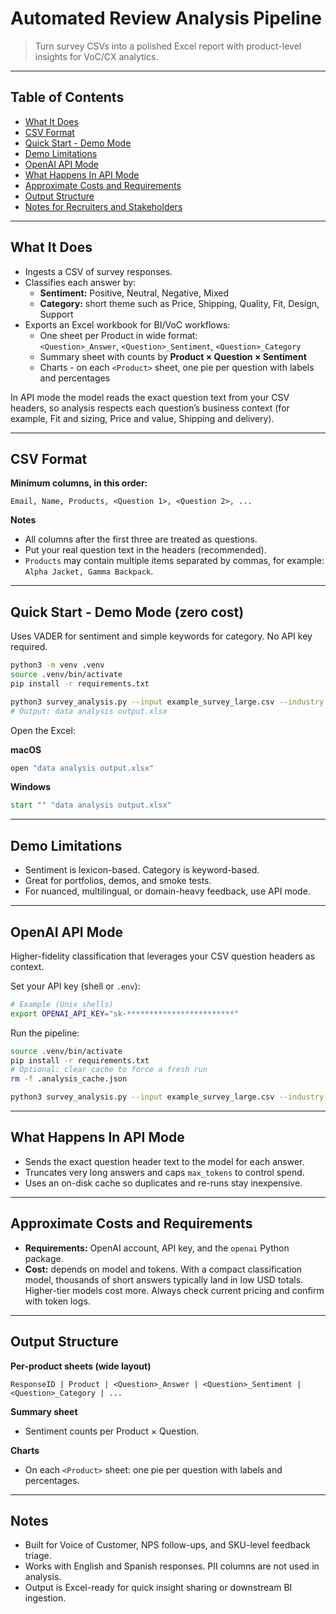 # Automated Review Analysis Pipeline

> Turn survey CSVs into a polished Excel report with product-level insights for VoC/CX analytics.

---

## Table of Contents
- [What It Does](#what-it-does)
- [CSV Format](#csv-format)
- [Quick Start - Demo Mode](#quick-start---demo-mode)
- [Demo Limitations](#demo-limitations)
- [OpenAI API Mode](#openai-api-mode)
- [What Happens In API Mode](#what-happens-in-api-mode)
- [Approximate Costs and Requirements](#approximate-costs-and-requirements)
- [Output Structure](#output-structure)
- [Notes for Recruiters and Stakeholders](#notes-for-recruiters-and-stakeholders)

---

## What It Does

- Ingests a CSV of survey responses.
- Classifies each answer by:
  - **Sentiment:** Positive, Neutral, Negative, Mixed
  - **Category:** short theme such as Price, Shipping, Quality, Fit, Design, Support
- Exports an Excel workbook for BI/VoC workflows:
  - One sheet per Product in wide format:  
    `<Question>_Answer`, `<Question>_Sentiment`, `<Question>_Category`
  - Summary sheet with counts by **Product × Question × Sentiment**
  - Charts - on each `<Product>` sheet, one pie per question with labels and percentages

In API mode the model reads the exact question text from your CSV headers, so analysis respects each question’s business context (for example, Fit and sizing, Price and value, Shipping and delivery).

---

## CSV Format

**Minimum columns, in this order:**

```
Email, Name, Products, <Question 1>, <Question 2>, ...
```

**Notes**
- All columns after the first three are treated as questions.
- Put your real question text in the headers (recommended).
- `Products` may contain multiple items separated by commas, for example: `Alpha Jacket, Gamma Backpack`.

---

## Quick Start - Demo Mode (zero cost)

Uses VADER for sentiment and simple keywords for category. No API key required.

```bash
python3 -m venv .venv
source .venv/bin/activate
pip install -r requirements.txt

python3 survey_analysis.py --input example_survey_large.csv --industry "Apparel"
# Output: data analysis output.xlsx
```

Open the Excel:

**macOS**
```bash
open "data analysis output.xlsx"
```

**Windows**
```bat
start "" "data analysis output.xlsx"
```

---

## Demo Limitations

- Sentiment is lexicon-based. Category is keyword-based.
- Great for portfolios, demos, and smoke tests.
- For nuanced, multilingual, or domain-heavy feedback, use API mode.

---

## OpenAI API Mode

Higher-fidelity classification that leverages your CSV question headers as context.

Set your API key (shell or `.env`):

```bash
# Example (Unix shells)
export OPENAI_API_KEY="sk-************************"
```

Run the pipeline:

```bash
source .venv/bin/activate
pip install -r requirements.txt
# Optional: clear cache to force a fresh run
rm -f .analysis_cache.json

python3 survey_analysis.py --input example_survey_large.csv --industry "Apparel"
```

---

## What Happens In API Mode

- Sends the exact question header text to the model for each answer.
- Truncates very long answers and caps `max_tokens` to control spend.
- Uses an on-disk cache so duplicates and re-runs stay inexpensive.

---

## Approximate Costs and Requirements

- **Requirements:** OpenAI account, API key, and the `openai` Python package.
- **Cost:** depends on model and tokens. With a compact classification model, thousands of short answers typically land in low USD totals. Higher-tier models cost more. Always check current pricing and confirm with token logs.

---

## Output Structure

**Per-product sheets (wide layout)**

```
ResponseID | Product | <Question>_Answer | <Question>_Sentiment | <Question>_Category | ...
```

**Summary sheet**
- Sentiment counts per Product × Question.

**Charts**
- On each `<Product>` sheet: one pie per question with labels and percentages.

---

## Notes

- Built for Voice of Customer, NPS follow-ups, and SKU-level feedback triage.
- Works with English and Spanish responses. PII columns are not used in analysis.
- Output is Excel-ready for quick insight sharing or downstream BI ingestion.
